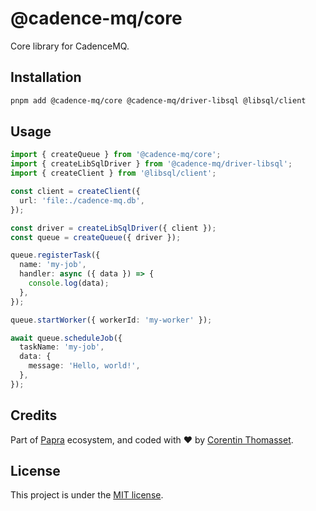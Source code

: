 # @cadence-mq/core

Core library for CadenceMQ.

## Installation

```bash
pnpm add @cadence-mq/core @cadence-mq/driver-libsql @libsql/client
```

## Usage

```typescript
import { createQueue } from '@cadence-mq/core';
import { createLibSqlDriver } from '@cadence-mq/driver-libsql';
import { createClient } from '@libsql/client';

const client = createClient({
  url: 'file:./cadence-mq.db',
});

const driver = createLibSqlDriver({ client });
const queue = createQueue({ driver });

queue.registerTask({
  name: 'my-job',
  handler: async ({ data }) => {
    console.log(data);
  },
});

queue.startWorker({ workerId: 'my-worker' });

await queue.scheduleJob({
  taskName: 'my-job',
  data: {
    message: 'Hello, world!',
  },
});
```

## Credits

Part of [Papra](https://papra.app) ecosystem, and coded with ❤️ by [Corentin Thomasset](https://corentin.tech).

## License

This project is under the [MIT license](LICENSE).
